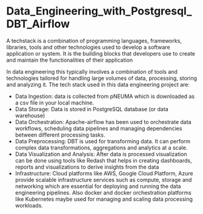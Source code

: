 # Data_Engineering_with_Postgresql_DBT_Airflow

A techstack is a combination of programming languages, frameworks, libraries, tools and other technologies used to develop a software application or system. It is the building blocks that developers use to create and maintain the functionalities of their application

In data engineering this typically involves a combination of tools and technologies tailored for handling large volumes of data, processing, storing and analyzing it. The tech stack used in this data engineering project are:


- Data Ingestion: data is collected from pNEUMA  which is downloaded as a csv file in your local machine.
- Data Storage: Data is stored in PostgreSQL database (or data warehouse) 
- Data Orchestration: Apache-airflow has been used to orchestrate data workflows, scheduling data pipelines and managing dependencies between different processing tasks.
- Data Preprocessing: DBT is used for transforming data. It can perform complex data transformations, aggregations and analytics at a scale.
- Data Visualization and Analysis: After data is processed visualization can be done using tools like Redash that helps in creating dashboards, reports and visualizations to derive insights from the data
- Infrastructure: Cloud platforms like AWS, Google Cloud Platform, Azure provide scalable infrastructure services such as compute, storage and networking which are essential for deploying and running the data engineering pipelines. Also docker and docker orchestration platforms like Kubernetes maybe used for managing and scaling data processing workloads.
